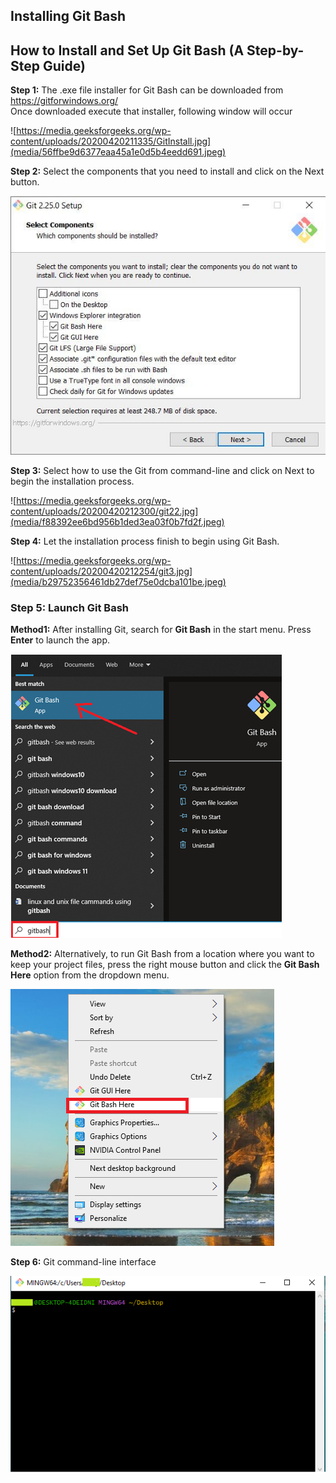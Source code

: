 ## Installing Git Bash

## How to Install and Set Up Git Bash (A Step-by-Step Guide)

**Step 1:** The .exe file installer for Git Bash can be downloaded from <https://gitforwindows.org/>  
Once downloaded execute that installer, following window will occur

![https://media.geeksforgeeks.org/wp-content/uploads/20200420211335/GitInstall.jpg](media/56ffbe9d6377eaa45a1e0d5b4eedd691.jpeg)

**Step 2:** Select the components that you need to install and click on the Next button.

![Lightbox](media/18a02bd42cf55232c75f6e7628b24493.jpeg)

**Step 3:** Select how to use the Git from command-line and click on Next to begin the installation process.

![https://media.geeksforgeeks.org/wp-content/uploads/20200420212300/git22.jpg](media/f88392ee6bd956b1ded3ea03f0b7fd2f.jpeg)

**Step 4:** Let the installation process finish to begin using Git Bash.

![https://media.geeksforgeeks.org/wp-content/uploads/20200420212254/git3.jpg](media/b29752356461db27def75e0dcba101be.jpeg)

### Step 5: Launch Git Bash

**Method1:** After installing Git, search for **Git Bash** in the start menu. Press **Enter** to launch the app.

![](media/41d9ee5bd900bafc379a9878ff58e08d.png)

**Method2:** Alternatively, to run Git Bash from a location where you want to keep your project files, press the right mouse button and click the **Git Bash Here** option from the dropdown menu.

![](media/9edcb4a8eaebbf0d196da7d1efa6e954.png)

**Step 6:** Git command-line interface

![](media/4a19a91d2d8489f59f95ebf949b35fb1.png)
